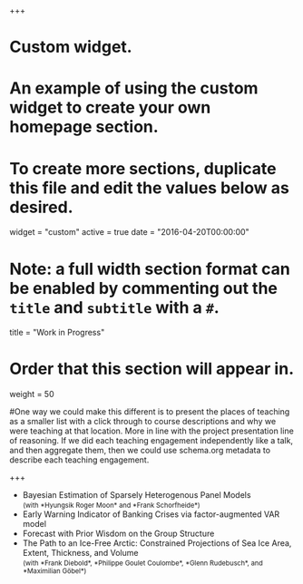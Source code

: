 +++
# Custom widget.
# An example of using the custom widget to create your own homepage section.
# To create more sections, duplicate this file and edit the values below as desired.
widget = "custom"
active = true
date = "2016-04-20T00:00:00"

# Note: a full width section format can be enabled by commenting out the `title` and `subtitle` with a `#`.
title = "Work in Progress"


# Order that this section will appear in.
weight = 50

#One way we could make this different is to present the places of teaching as a smaller list with a click through to course descriptions and why we were teaching at that location. More in line with the project presentation line of reasoning. If we did each teaching engagement independently like a talk, and then aggregate them, then we could use schema.org metadata to describe each teaching engagement.

+++
<ul>
  <li> Bayesian Estimation of Sparsely Heterogenous Panel Models <br /> <small>(with *Hyungsik Roger Moon* and *Frank Schorfheide*)</small> </li>

  <li> Early Warning Indicator of Banking Crises via factor-augmented VAR model </li>

  <li> Forecast with Prior Wisdom on the Group Structure </li>

  <li> The Path to an Ice-Free Arctic: Constrained Projections of Sea Ice Area, Extent, Thickness, and Volume <br /> <small>(with *Frank Diebold*, *Philippe Goulet Coulombe*, *Glenn Rudebusch*, and *Maximilian Göbel*)</small> </li>
</ul>

